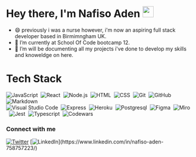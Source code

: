 

# Hey there, I'm Nafiso Aden  <img src="https://raw.githubusercontent.com/MartinHeinz/MartinHeinz/master/wave.gif" width="30px">



- 😄 previously i was a nurse however, i'm now an aspiring full stack developer based in Birmimngham UK. 
- 🌱 I’m currently at School Of Code bootcamp 12.
- 🔭 I’m will be documenting all my projects i've done to develop my skills and knoweldge on here. 

# Tech Stack 
![JavaScript](https://img.shields.io/badge/-JavaScript-05122A?style=flat&logo=javascript)&nbsp;
![React](https://img.shields.io/badge/-React-05122A?style=flat&logo=react)&nbsp;
![Node.js](https://img.shields.io/badge/-Node.js-05122A?style=flat&logo=node.js)&nbsp;
![HTML](https://img.shields.io/badge/-HTML-05122A?style=flat&logo=HTML5)&nbsp;
![CSS](https://img.shields.io/badge/-CSS-05122A?style=flat&logo=CSS3&logoColor=1572B6)&nbsp;
![Git](https://img.shields.io/badge/-Git-05122A?style=flat&logo=git)&nbsp;
![GitHub](https://img.shields.io/badge/-GitHub-05122A?style=flat&logo=github)&nbsp;
![Markdown](https://img.shields.io/badge/-Markdown-05122A?style=flat&logo=markdown)\
![Visual Studio Code](https://img.shields.io/badge/-Visual%20Studio%20Code-05122A?style=flat&logo=visual-studio-code&logoColor=007ACC)&nbsp;
![Express](https://img.shields.io/badge/-Express-05122A?style=flat&logo=Express)&nbsp;
![Heroku](https://img.shields.io/badge/-Heroku-05122A?style=flat&logo=Heroku)&nbsp;
![Postgresql](https://img.shields.io/badge/-Postgresql-05122A?style=flat&logo=postgresql)&nbsp;
![Figma](https://img.shields.io/badge/-Figma-05122A?style=flat&logo=Figma)&nbsp;
![Miro](https://img.shields.io/badge/-Miro-05122A?style=flat&logo=Miro)&nbsp;
![Jest](https://img.shields.io/badge/-Jest-05122A?style=flat&logo=Jest)&nbsp;
![Typescript](https://img.shields.io/badge/-Typescript-05122A?style=flat&logo=Typescript)&nbsp;
![Codewars](https://img.shields.io/badge/-Codewars-05122A?style=flat&logo=Codewars)&nbsp;


### Connect with me 
[![Twitter](https://img.shields.io/twitter/url/https/twitter.com/nafisacodes.svg?style=social&label=Follow%20%40nafisacodes)](https://twitter.com/nafisacodes)
[![LinkedIn](https://img.shields.io/badge/LinkedIn-blue?style=flat&logo=linkedin&labelColor=blue")](https://www.linkedin.com/in/nafiso-aden-758757223/)



<!--
**nafisoaden97/nafisoaden97** is a ✨ _special_ ✨ repository because its `README.md` (this file) appears on your GitHub profile.
## [![Typing SVG](https://readme-typing-svg.herokuapp.com?duration=5016&color=0847DF&multiline=true&lines=Hi%2C+welcome+to+my+Github+)](https://git.io/typing-svg)
- 🔭 I’m currently working on ...
- 🌱 I’m currently learning ...
- 👯 I’m looking to collaborate on ...
- 🤔 I’m looking for help with ...
- 💬 Ask me about ...
- 📫 How to reach me: ...
- 😄 Pronouns: ...
- ⚡ Fun fact: ...


[![My Skills](https://skillicons.dev/icons?i=nodejs,react,expressjs,git,typescript,postgresql,figma,javascript,jest,html,css,&perline=11)](https://skillicons.dev)


-->
